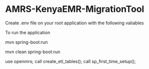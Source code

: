 # AMRS-KenyaEMR-MigrationTool

Create .env file on your root application with the following valiables

To run the application

mvn spring-boot:run

mvn clean spring-boot:run

use openmrs;
call create_etl_tables();
call sp_first_time_setup();
